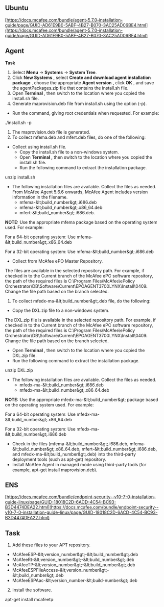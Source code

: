 ## Ubuntu

[https://docs.mcafee.com/bundle/agent-5.7.0-installation-guide/page/GUID-AD61E9B0-5ABF-4B27-B070-3AC25AD06BE4.html](https://docs.mcafee.com/bundle/agent-5.7.0-installation-guide/page/GUID-AD61E9B0-5ABF-4B27-B070-3AC25AD06BE4.html)

## Agent

**Task**

1. Select  **Menu**  →  **Systems**  →  **System Tree**.
2. Click  **New Systems** , select  **Create and download agent installation package** , choose the appropriate  **Agent version** , click  **OK** , and save the agentPackages.zip file that contains the install.sh file.
3. Open  **Terminal** , then switch to the location where you copied the install.sh file.
4. Generate maprovision.deb file from install.sh using the option (-p).
  - Run the command, giving root credentials when requested. For example:

./install.sh -p

1. The maprovision.deb file is generated.
2. To collect mfema.deb and mfert.deb files, do one of the following:

- Collect using install.sh file.
  - Copy the install.sh file to a non-windows system.
  - Open  **Terminal** , then switch to the location where you copied the install.sh file.
  - Run the following command to extract the installation package.

unzip install.sh

  - The following installation files are available. Collect the files as needed. From McAfee Agent 5.6.6 onwards, McAfee Agent includes version information in the filename.
    - mfema-\&lt;build\_number\&gt;.i686.deb
    - mfema-\&lt;build\_number\&gt;.x86\_64.deb
    - mfert-\&lt;build\_number\&gt;.i686.deb.

**NOTE:**  Use the appropriate mfema package based on the operating system used. For example:

For a 64-bit operating system: Use mfema-\&lt;build\_number\&gt;.x86\_64.deb

For a 32-bit operating system: Use mfema-\&lt;build\_number\&gt;.i686.deb

- Collect from McAfee ePO Master Repository.

The files are available in the selected repository path. For example, if checked in to the Current branch of the McAfee ePO software repository, the path of the required files is C:\Program Files\McAfee\ePolicy Orchestrator\DB\Software\Current\EPOAGENT3700LYNX\Install\0409. Change the file path based on the branch selected.

1. To collect mfedx-ma-\&lt;build\_number\&gt;.deb file, do the following:

  - Copy the DXL.zip file to a non-windows system.

The DXL.zip file is available in the selected repository path. For example, if checked in to the Current branch of the McAfee ePO software repository, the path of the required files is C:\Program Files\McAfee\ePolicy Orchestrator\DB\Software\Current\EPOAGENT3700LYNX\Install\0409. Change the file path based on the branch selected.

  - Open  **Terminal** , then switch to the location where you copied the DXL.zip file.
  - Run the following command to extract the installation package.

unzip DXL.zip

  - The following installation files are available. Collect the files as needed.
    - mfedx-ma-\&lt;build\_number\&gt;.i686.deb
    - mfedx-ma-\&lt;build\_number\&gt;.x86\_64.deb

**NOTE:**  Use the appropriate mfedx-ma-\&lt;build\_number\&gt; package based on the operating system used. For example:

For a 64-bit operating system: Use mfedx-ma-\&lt;build\_number\&gt;.x86\_64.deb

For a 32-bit operating system: Use mfedx-ma-\&lt;build\_number\&gt;.i686.deb

- Check in the files (mfema-\&lt;build\_number\&gt;.i686.deb, mfema-\&lt;build\_number\&gt;.x86\_64.deb, mfert-\&lt;build\_number\&gt;.i686.deb, and mfedx-ma-\&lt;build\_number\&gt;.deb) into the third-party deployment tools (such as apt-get) repository.
- Install McAfee Agent in managed mode using third-party tools (for example, apt-get install maprovision.deb).

## ENS

[https://docs.mcafee.com/bundle/endpoint-security--v10-7-0-installation-guide-linux/page/GUID-18018C2D-6ACD-4C54-BC93-B3D4474DEA22.html](https://docs.mcafee.com/bundle/endpoint-security--v10-7-0-installation-guide-linux/page/GUID-18018C2D-6ACD-4C54-BC93-B3D4474DEA22.html)

## Task

1. Add these files to your APT repository.
  - McAfeeESP-\&lt;version\_number\&gt;-\&lt;build\_number\&gt;.deb
  - McAfeeRt-\&lt;version\_number\&gt;-\&lt;build\_number\&gt;.deb
  - McAfeeTP-\&lt;version\_number\&gt;-\&lt;build\_number\&gt;.deb
  - McAfeeESPFileAccess-\&lt;version\_number\&gt;-\&lt;build\_number\&gt;.deb
  - McAfeeESPAac-\&lt;version\_number-\&lt;build-number\&gt;.deb
2. Install the software.

apt-get install mcafeetp
